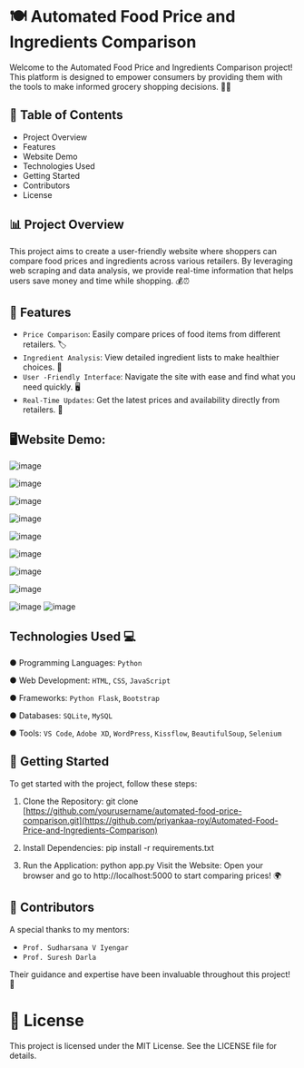 # 🍽️ Automated Food Price and Ingredients Comparison
Welcome to the Automated Food Price and Ingredients Comparison project! This platform is designed to empower consumers by providing them with the tools to make informed grocery shopping decisions. 🛒✨

## 📖 Table of Contents
- Project Overview
- Features
- Website Demo
- Technologies Used
- Getting Started
- Contributors
- License


## 📊 Project Overview
This project aims to create a user-friendly website where shoppers can compare food prices and ingredients across various retailers. By leveraging web scraping and data analysis, we provide real-time information that helps users save money and time while shopping. 💰⏰

## 🚀 Features
- `Price Comparison`: Easily compare prices of food items from different retailers. 🏷️
- `Ingredient Analysis`: View detailed ingredient lists to make healthier choices. 🥗
- `User -Friendly Interface`: Navigate the site with ease and find what you need quickly. 🖥️
- `Real-Time Updates`: Get the latest prices and availability directly from retailers. 🔄

## 🖥️Website Demo:
![image](https://github.com/user-attachments/assets/e328ea2a-0a3b-4332-86c7-fe1fdc3efaf9)


![image](https://github.com/user-attachments/assets/805930e9-2e90-46d0-a26c-41c93966214f)


![image](https://github.com/user-attachments/assets/afabaa72-d5f5-4f69-b967-c53166de20e4)


![image](https://github.com/user-attachments/assets/51f53976-c338-4e77-9a3f-28bc3afe7c82)


![image](https://github.com/user-attachments/assets/86b2bcf5-01ac-4d8f-a87d-12babd34eff0)


![image](https://github.com/user-attachments/assets/6ede32e9-f47f-4eeb-9b01-0f42b4f7f1ec)


![image](https://github.com/user-attachments/assets/8ca3d756-7e2b-4b83-a9c8-fd120be992df)


![image](https://github.com/user-attachments/assets/5f71e221-9ae1-46fd-bbc6-9f55049f2bab)


![image](https://github.com/user-attachments/assets/f22e8004-a8e4-4ba0-b0c2-893539ecd03b)
![image](https://github.com/user-attachments/assets/3e44b410-22a5-47d7-bdd0-7b618d7c4f0b)



## Technologies Used 💻
● Programming Languages: `Python`

● Web Development: `HTML`, `CSS`, `JavaScript`

● Frameworks: `Python Flask`, `Bootstrap`

● Databases: `SQLite`, `MySQL`

● Tools: `VS Code`, `Adobe XD`, `WordPress`, `Kissflow`, `BeautifulSoup`, `Selenium`

## 🏁 Getting Started
To get started with the project, follow these steps:

1. Clone the Repository:
git clone [https://github.com/yourusername/automated-food-price-comparison.git](https://github.com/priyankaa-roy/Automated-Food-Price-and-Ingredients-Comparison)

2. Install Dependencies:
pip install -r requirements.txt

3. Run the Application:
python app.py
Visit the Website: Open your browser and go to http://localhost:5000 to start comparing prices! 🌍

## 🤝 Contributors
A special thanks to my mentors:
- `Prof. Sudharsana V Iyengar`
- `Prof. Suresh Darla`

Their guidance and expertise have been invaluable throughout this project! 🙌

# 📄 License
This project is licensed under the MIT License. See the LICENSE file for details.
